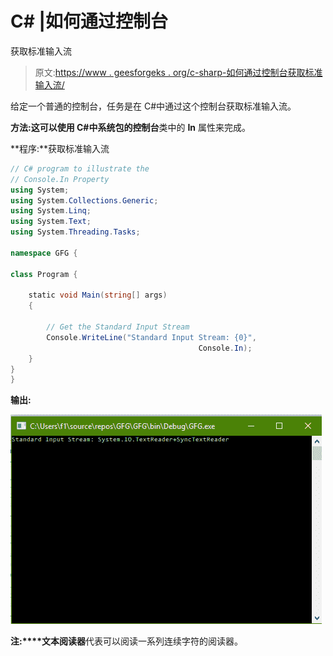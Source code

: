 # C# |如何通过控制台

获取标准输入流

> 原文:[https://www . geesforgeks . org/c-sharp-如何通过控制台获取标准输入流/](https://www.geeksforgeeks.org/c-sharp-how-to-get-the-standard-input-stream-through-console/)

给定一个普通的控制台，任务是在 C#中通过这个控制台获取标准输入流。

**方法:**这可以使用 C#中系统包的**控制台**类中的 **In** 属性来完成。

**程序:**获取标准输入流

```cs
// C# program to illustrate the
// Console.In Property
using System;
using System.Collections.Generic;
using System.Linq;
using System.Text;
using System.Threading.Tasks;

namespace GFG {

class Program {

    static void Main(string[] args)
    {

        // Get the Standard Input Stream
        Console.WriteLine("Standard Input Stream: {0}",
                                          Console.In);
    } 
}
}
```

**输出:**

![](img/904e519179b2660dd9e920a5f4753200.png)

**注:****文本阅读器**代表可以阅读一系列连续字符的阅读器。